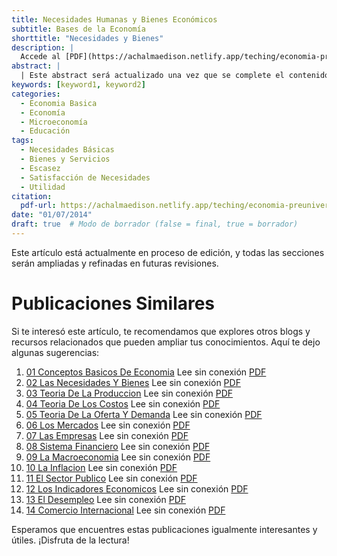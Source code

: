 ```yaml
---
title: Necesidades Humanas y Bienes Económicos
subtitle: Bases de la Economía
shorttitle: "Necesidades y Bienes"
description: |
  Accede al [PDF](https://achalmaedison.netlify.app/teching/economia-preuniversitaria/2014-01-07-02-las-necesidades-y-bienes/index.pdf) completo aquí.
abstract: |
  | Este abstract será actualizado una vez que se complete el contenido final del artículo.
keywords: [keyword1, keyword2]
categories:
  - Economia Basica
  - Economía  
  - Microeconomía  
  - Educación
tags:
  - Necesidades Básicas  
  - Bienes y Servicios  
  - Escasez  
  - Satisfacción de Necesidades  
  - Utilidad
citation:
  pdf-url: https://achalmaedison.netlify.app/teching/economia-preuniversitaria/2014-01-07-02-las-necesidades-y-bienes/index.pdf
date: "01/07/2014"
draft: true  # Modo de borrador (false = final, true = borrador)
---
```






Este artículo está actualmente en proceso de edición, y todas las secciones serán ampliadas y refinadas en futuras revisiones.


# Publicaciones Similares

Si te interesó este artículo, te recomendamos que explores otros blogs y recursos relacionados que pueden ampliar tus conocimientos. Aquí te dejo algunas sugerencias:


1. [01 Conceptos Basicos De Economia](https://achalmaedison.netlify.app/teching/economia-preuniversitaria/2014-01-01-01-conceptos-basicos-de-economia) Lee sin conexión [PDF](https://achalmaedison.netlify.app/teching/economia-preuniversitaria/2014-01-01-01-conceptos-basicos-de-economia/index.pdf)
2. [02 Las Necesidades Y Bienes](https://achalmaedison.netlify.app/teching/economia-preuniversitaria/2014-01-07-02-las-necesidades-y-bienes) Lee sin conexión [PDF](https://achalmaedison.netlify.app/teching/economia-preuniversitaria/2014-01-07-02-las-necesidades-y-bienes/index.pdf)
3. [03 Teoria De La Produccion](https://achalmaedison.netlify.app/teching/economia-preuniversitaria/2014-01-14-03-teoria-de-la-produccion) Lee sin conexión [PDF](https://achalmaedison.netlify.app/teching/economia-preuniversitaria/2014-01-14-03-teoria-de-la-produccion/index.pdf)
4. [04 Teoria De Los Costos](https://achalmaedison.netlify.app/teching/economia-preuniversitaria/2014-01-21-04-teoria-de-los-costos) Lee sin conexión [PDF](https://achalmaedison.netlify.app/teching/economia-preuniversitaria/2014-01-21-04-teoria-de-los-costos/index.pdf)
5. [05 Teoria De La Oferta Y Demanda](https://achalmaedison.netlify.app/teching/economia-preuniversitaria/2014-01-28-05-teoria-de-la-oferta-y-demanda) Lee sin conexión [PDF](https://achalmaedison.netlify.app/teching/economia-preuniversitaria/2014-01-28-05-teoria-de-la-oferta-y-demanda/index.pdf)
6. [06 Los Mercados](https://achalmaedison.netlify.app/teching/economia-preuniversitaria/2014-02-04-06-los-mercados) Lee sin conexión [PDF](https://achalmaedison.netlify.app/teching/economia-preuniversitaria/2014-02-04-06-los-mercados/index.pdf)
7. [07 Las Empresas](https://achalmaedison.netlify.app/teching/economia-preuniversitaria/2014-02-11-07-las-empresas) Lee sin conexión [PDF](https://achalmaedison.netlify.app/teching/economia-preuniversitaria/2014-02-11-07-las-empresas/index.pdf)
8. [08 Sistema Financiero](https://achalmaedison.netlify.app/teching/economia-preuniversitaria/2014-02-18-08-sistema-financiero) Lee sin conexión [PDF](https://achalmaedison.netlify.app/teching/economia-preuniversitaria/2014-02-18-08-sistema-financiero/index.pdf)
9. [09 La Macroeconomia](https://achalmaedison.netlify.app/teching/economia-preuniversitaria/2014-02-25-09-la-macroeconomia) Lee sin conexión [PDF](https://achalmaedison.netlify.app/teching/economia-preuniversitaria/2014-02-25-09-la-macroeconomia/index.pdf)
10. [10 La Inflacion](https://achalmaedison.netlify.app/teching/economia-preuniversitaria/2014-03-01-10-la-inflacion) Lee sin conexión [PDF](https://achalmaedison.netlify.app/teching/economia-preuniversitaria/2014-03-01-10-la-inflacion/index.pdf)
11. [11 El Sector Publico](https://achalmaedison.netlify.app/teching/economia-preuniversitaria/2014-03-08-11-el-sector-publico) Lee sin conexión [PDF](https://achalmaedison.netlify.app/teching/economia-preuniversitaria/2014-03-08-11-el-sector-publico/index.pdf)
12. [12 Los Indicadores Economicos](https://achalmaedison.netlify.app/teching/economia-preuniversitaria/2014-03-15-12-los-indicadores-economicos) Lee sin conexión [PDF](https://achalmaedison.netlify.app/teching/economia-preuniversitaria/2014-03-15-12-los-indicadores-economicos/index.pdf)
13. [13 El Desempleo](https://achalmaedison.netlify.app/teching/economia-preuniversitaria/2014-03-22-13-el-desempleo) Lee sin conexión [PDF](https://achalmaedison.netlify.app/teching/economia-preuniversitaria/2014-03-22-13-el-desempleo/index.pdf)
14. [14 Comercio Internacional](https://achalmaedison.netlify.app/teching/economia-preuniversitaria/2014-03-29-14-comercio-internacional) Lee sin conexión [PDF](https://achalmaedison.netlify.app/teching/economia-preuniversitaria/2014-03-29-14-comercio-internacional/index.pdf)


Esperamos que encuentres estas publicaciones igualmente interesantes y útiles. ¡Disfruta de la lectura!


